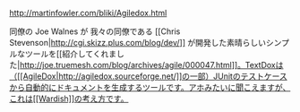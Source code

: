 http://martinfowler.com/bliki/Agiledox.html

同僚の Joe Walnes が 我々の同僚である [[Chris Stevenson|http://cgi.skizz.plus.com/blog/dev/]] が開発した素晴らしいシンプルなツールを[[紹介してくれました|http://joe.truemesh.com/blog/archives/agile/000047.html]]。TextDoxは（[[AgileDox|http://agiledox.sourceforge.net/]]の一部）JUnitのテストケースから自動的にドキュメントを生成するツールです。アホみたいに聞こえますが、これは[[Wardish]]の考え方です。